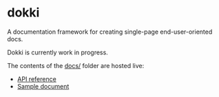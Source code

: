 # dokki

A documentation framework for creating single-page end-user-oriented docs.

Dokki is currently work in progress.

The contents of the [docs/](./docs) folder are hosted live:

- [API reference](https://www.tarpeeksihyvaesoft.com/dokki/docs/api-reference.html)
- [Sample document](https://www.tarpeeksihyvaesoft.com/dokki/docs/sample.html)
